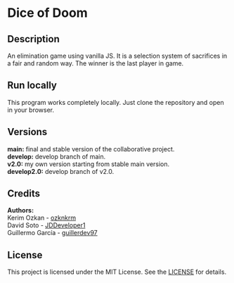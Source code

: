 # Dice of Doom

## Description

An elimination game using vanilla JS.
It is a selection system of sacrifices in a fair and random way.
The winner is the last player in game.

## Run locally

This program works completely locally. Just clone the repository and open in your browser.

## Versions

**main:** final and stable version of the collaborative project.<br>
**develop:** develop branch of main.<br>
**v2.0:** my own version starting from stable main version.<br>
**develop2.0:** develop branch of v2.0.

## Credits

**Authors:**<br>
Kerim Ozkan - [ozknkrm](https://github.com/ozknkrm)<br>
David Soto - [JDDeveloper1](https://github.com/JDDeveloper1)<br>
Guillermo García - [guillerdev97](https://github.com/guillerdev97)
## License

This project is licensed under the MIT License. See the [LICENSE](https://github.com/guillerdev97/dice-of-doom-vanilla-js/blob/main/LICENSE) for details.
